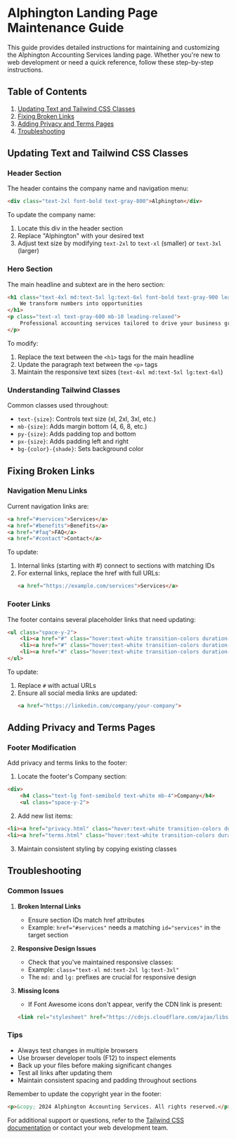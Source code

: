 # Alphington Landing Page Maintenance Guide

This guide provides detailed instructions for maintaining and customizing the Alphington Accounting Services landing page. Whether you're new to web development or need a quick reference, follow these step-by-step instructions.

## Table of Contents
1. [Updating Text and Tailwind CSS Classes](#updating-text-and-tailwind-css-classes)
2. [Fixing Broken Links](#fixing-broken-links)
3. [Adding Privacy and Terms Pages](#adding-privacy-and-terms-pages)
4. [Troubleshooting](#troubleshooting)

## Updating Text and Tailwind CSS Classes

### Header Section
The header contains the company name and navigation menu:

```html
<div class="text-2xl font-bold text-gray-800">Alphington</div>
```

To update the company name:
1. Locate this div in the header section
2. Replace "Alphington" with your desired text
3. Adjust text size by modifying `text-2xl` to `text-xl` (smaller) or `text-3xl` (larger)

### Hero Section
The main headline and subtext are in the hero section:

```html
<h1 class="text-4xl md:text-5xl lg:text-6xl font-bold text-gray-900 leading-tight mb-6">
    We transform numbers into opportunities
</h1>
<p class="text-xl text-gray-600 mb-10 leading-relaxed">
    Professional accounting services tailored to drive your business growth
</p>
```

To modify:
1. Replace the text between the `<h1>` tags for the main headline
2. Update the paragraph text between the `<p>` tags
3. Maintain the responsive text sizes (`text-4xl md:text-5xl lg:text-6xl`)

### Understanding Tailwind Classes
Common classes used throughout:
- `text-{size}`: Controls text size (xl, 2xl, 3xl, etc.)
- `mb-{size}`: Adds margin bottom (4, 6, 8, etc.)
- `py-{size}`: Adds padding top and bottom
- `px-{size}`: Adds padding left and right
- `bg-{color}-{shade}`: Sets background color

## Fixing Broken Links

### Navigation Menu Links
Current navigation links are:
```html
<a href="#services">Services</a>
<a href="#benefits">Benefits</a>
<a href="#faq">FAQ</a>
<a href="#contact">Contact</a>
```

To update:
1. Internal links (starting with #) connect to sections with matching IDs
2. For external links, replace the href with full URLs:
   ```html
   <a href="https://example.com/services">Services</a>
   ```

### Footer Links
The footer contains several placeholder links that need updating:

```html
<ul class="space-y-2">
    <li><a href="#" class="hover:text-white transition-colors duration-300">About Us</a></li>
    <li><a href="#" class="hover:text-white transition-colors duration-300">Careers</a></li>
    <li><a href="#" class="hover:text-white transition-colors duration-300">Blog</a></li>
</ul>
```

To update:
1. Replace `#` with actual URLs
2. Ensure all social media links are updated:
   ```html
   <a href="https://linkedin.com/company/your-company">
   ```

## Adding Privacy and Terms Pages

### Footer Modification
Add privacy and terms links to the footer:

1. Locate the footer's Company section:
```html
<div>
    <h4 class="text-lg font-semibold text-white mb-4">Company</h4>
    <ul class="space-y-2">
```

2. Add new list items:
```html
<li><a href="privacy.html" class="hover:text-white transition-colors duration-300">Privacy Policy</a></li>
<li><a href="terms.html" class="hover:text-white transition-colors duration-300">Terms of Service</a></li>
```

3. Maintain consistent styling by copying existing classes

## Troubleshooting

### Common Issues

1. **Broken Internal Links**
   - Ensure section IDs match href attributes
   - Example: `href="#services"` needs a matching `id="services"` in the target section

2. **Responsive Design Issues**
   - Check that you've maintained responsive classes:
   - Example: `class="text-xl md:text-2xl lg:text-3xl"`
   - The `md:` and `lg:` prefixes are crucial for responsive design

3. **Missing Icons**
   - If Font Awesome icons don't appear, verify the CDN link is present:
   ```html
   <link rel="stylesheet" href="https://cdnjs.cloudflare.com/ajax/libs/font-awesome/6.0.0/css/all.min.css">
   ```

### Tips
- Always test changes in multiple browsers
- Use browser developer tools (F12) to inspect elements
- Back up your files before making significant changes
- Test all links after updating them
- Maintain consistent spacing and padding throughout sections

Remember to update the copyright year in the footer:
```html
<p>&copy; 2024 Alphington Accounting Services. All rights reserved.</p>
```

For additional support or questions, refer to the [Tailwind CSS documentation](https://tailwindcss.com/docs) or contact your web development team.